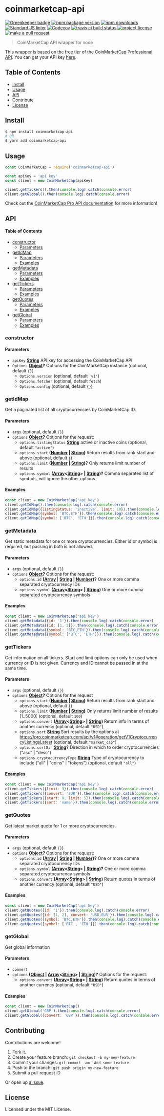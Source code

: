 # coinmarketcap-api

[![Greenkeeper badge](https://badges.greenkeeper.io/tiaanduplessis/coinmarketcap-api.svg)](https://greenkeeper.io/) [![npm package version](https://img.shields.io/npm/v/coinmarketcap-api.svg?style=flat-square)](https://npmjs.org/package/coinmarketcap-api)
[![npm downloads](https://img.shields.io/npm/dm/coinmarketcap-api.svg?style=flat-square)](https://npmjs.org/package/coinmarketcap-api) [![Standard JS linter](https://img.shields.io/badge/code%20style-standard-brightgreen.svg?style=flat-square)](https://github.com/feross/standard) [![Codecov](https://codecov.io/gh/tiaanduplessis/coinmarketcap-api/branch/master/graph/badge.svg?style=flat-square)](https://codecov.io/gh/tiaanduplessis/coinmarketcap-api)  [![travis ci build status](https://img.shields.io/travis/tiaanduplessis/coinmarketcap-api.svg?style=flat-square)](https://travis-ci.org/tiaanduplessis/coinmarketcap-api)  [![project license](https://img.shields.io/npm/l/coinmarketcap-api.svg?style=flat-square)](https://github.com/tiaanduplessis/coinmarketcap-api/blob/master/LICENSE) [![make a pull request](https://img.shields.io/badge/PRs-welcome-brightgreen.svg?style=flat-square)](http://makeapullrequest.com)  

> CoinMarketCap API wrapper for node

This wrapper is based on the free tier of [the CoinMarketCap Professional API](https://pro.coinmarketcap.com/api/v1#section/Introduction).
You can get your API key [here](https://pro.coinmarketcap.com/pricing).

## Table of Contents

-   [Install](#install)
-   [Usage](#usage)
-   [API](#api)
-   [Contribute](#contribute)
-   [License](#license)

## Install

```sh
$ npm install coinmarketcap-api
# OR
$ yarn add coinmarketcap-api
```

## Usage

```js
const CoinMarketCap = require('coinmarketcap-api')

const apiKey = 'api key'
const client = new CoinMarketCap(apiKey)

client.getTickers().then(console.log).catch(console.error)
client.getGlobal().then(console.log).catch(console.error)
```

Check out the [CoinMarketCap Pro API documentation](https://pro.coinmarketcap.com/api/v1#section/Introduction) for more information!

## API

<!-- Generated by documentation.js. Update this documentation by updating the source code. -->

#### Table of Contents

-   [constructor](#constructor)
    -   [Parameters](#parameters)
-   [getIdMap](#getidmap)
    -   [Parameters](#parameters-1)
    -   [Examples](#examples)
-   [getMetadata](#getmetadata)
    -   [Parameters](#parameters-2)
    -   [Examples](#examples-1)
-   [getTickers](#gettickers)
    -   [Parameters](#parameters-3)
    -   [Examples](#examples-2)
-   [getQuotes](#getquotes)
    -   [Parameters](#parameters-4)
    -   [Examples](#examples-3)
-   [getGlobal](#getglobal)
    -   [Parameters](#parameters-5)
    -   [Examples](#examples-4)

### constructor

#### Parameters

-   `apiKey` **[String](https://developer.mozilla.org/docs/Web/JavaScript/Reference/Global_Objects/String)** API key for accessing the CoinMarketCap API
-   `Options` **[Object](https://developer.mozilla.org/docs/Web/JavaScript/Reference/Global_Objects/Object)?** Options for the CoinMarketCap instance (optional, default `{}`)
    -   `Options.version`   (optional, default `'v1'`)
    -   `Options.fetcher`   (optional, default `fetch`)
    -   `Options.config`   (optional, default `{}`)

### getIdMap

Get a paginated list of all cryptocurrencies by CoinMarketCap ID.

#### Parameters

-   `args`   (optional, default `{}`)
-   `options` **[Object](https://developer.mozilla.org/docs/Web/JavaScript/Reference/Global_Objects/Object)?** Options for the request:
    -   `options.listingStatus` **[String](https://developer.mozilla.org/docs/Web/JavaScript/Reference/Global_Objects/String)** active or inactive coins (optional, default `"active"`)
    -   `options.start` **([Number](https://developer.mozilla.org/docs/Web/JavaScript/Reference/Global_Objects/Number) \| [String](https://developer.mozilla.org/docs/Web/JavaScript/Reference/Global_Objects/String))** Return results from rank start and above (optional, default `1`)
    -   `options.limit` **([Number](https://developer.mozilla.org/docs/Web/JavaScript/Reference/Global_Objects/Number) \| [String](https://developer.mozilla.org/docs/Web/JavaScript/Reference/Global_Objects/String))?** Only returns limit number of results
    -   `options.symbol` **([Array](https://developer.mozilla.org/docs/Web/JavaScript/Reference/Global_Objects/Array)&lt;[String](https://developer.mozilla.org/docs/Web/JavaScript/Reference/Global_Objects/String)> | [String](https://developer.mozilla.org/docs/Web/JavaScript/Reference/Global_Objects/String))?** Comma separated list of symbols, will ignore the other options

#### Examples

```javascript
const client = new CoinMarketCap('api key')
client.getIdMap().then(console.log).catch(console.error)
client.getIdMap({listingStatus: 'inactive', limit: 10}).then(console.log).catch(console.error)
client.getIdMap({symbol: 'BTC,ETH'}).then(console.log).catch(console.error)
client.getIdMap({symbol: ['BTC', 'ETH']}).then(console.log).catch(console.error)
```

### getMetadata

Get static metadata for one or more cryptocurrencies.
Either id or symbol is required, but passing in both is not allowed.

#### Parameters

-   `args`   (optional, default `{}`)
-   `options` **[Object](https://developer.mozilla.org/docs/Web/JavaScript/Reference/Global_Objects/Object)?** Options for the request:
    -   `options.id` **([Array](https://developer.mozilla.org/docs/Web/JavaScript/Reference/Global_Objects/Array) \| [String](https://developer.mozilla.org/docs/Web/JavaScript/Reference/Global_Objects/String) \| [Number](https://developer.mozilla.org/docs/Web/JavaScript/Reference/Global_Objects/Number))?** One or more comma separated cryptocurrency IDs
    -   `options.symbol` **([Array](https://developer.mozilla.org/docs/Web/JavaScript/Reference/Global_Objects/Array)&lt;[String](https://developer.mozilla.org/docs/Web/JavaScript/Reference/Global_Objects/String)> | [String](https://developer.mozilla.org/docs/Web/JavaScript/Reference/Global_Objects/String))** One or more comma separated cryptocurrency symbols

#### Examples

```javascript
const client = new CoinMarketCap('api key')
client.getMetadata({id: '1'}).then(console.log).catch(console.error)
client.getMetadata({id: [1, 2]}).then(console.log).catch(console.error)
client.getMetadata({symbol: 'BTC,ETH'}).then(console.log).catch(console.error)
client.getMetadata({symbol: ['BTC', 'ETH']}).then(console.log).catch(console.error)
```

### getTickers

Get information on all tickers.
Start and limit options can only be used when currency or ID is not given.
Currency and ID cannot be passed in at the same time.

#### Parameters

-   `args`   (optional, default `{}`)
-   `options` **[Object](https://developer.mozilla.org/docs/Web/JavaScript/Reference/Global_Objects/Object)?** Options for the request
    -   `options.start` **([Number](https://developer.mozilla.org/docs/Web/JavaScript/Reference/Global_Objects/Number) \| [String](https://developer.mozilla.org/docs/Web/JavaScript/Reference/Global_Objects/String))** Return results from rank start and above (optional, default `1`)
    -   `options.limit` **([Number](https://developer.mozilla.org/docs/Web/JavaScript/Reference/Global_Objects/Number) \| [String](https://developer.mozilla.org/docs/Web/JavaScript/Reference/Global_Objects/String))** Only returns limit number of results [1..5000] (optional, default `100`)
    -   `options.convert` **([Array](https://developer.mozilla.org/docs/Web/JavaScript/Reference/Global_Objects/Array)&lt;[String](https://developer.mozilla.org/docs/Web/JavaScript/Reference/Global_Objects/String)> | [String](https://developer.mozilla.org/docs/Web/JavaScript/Reference/Global_Objects/String))** Return info in terms of another currency (optional, default `"USD"`)
    -   `options.sort` **[String](https://developer.mozilla.org/docs/Web/JavaScript/Reference/Global_Objects/String)** Sort results by the options at <https://pro.coinmarketcap.com/api/v1#operation/getV1CryptocurrencyListingsLatest> (optional, default `"market_cap"`)
    -   `options.sortDir` **[String](https://developer.mozilla.org/docs/Web/JavaScript/Reference/Global_Objects/String)?** Direction in which to order cryptocurrencies ("asc" | "desc")
    -   `options.cryptocurrencyType` **[String](https://developer.mozilla.org/docs/Web/JavaScript/Reference/Global_Objects/String)** Type of cryptocurrency to include ("all" | "coins" | "tokens") (optional, default `"all"`)

#### Examples

```javascript
const client = new CoinMarketCap('api key')
client.getTickers({limit: 3}).then(console.log).catch(console.error)
client.getTickers({convert: 'EUR'}).then(console.log).catch(console.error)
client.getTickers({start: 0, limit: 5}).then(console.log).catch(console.error)
client.getTickers({sort: 'name'}).then(console.log).catch(console.error)
```

### getQuotes

Get latest market quote for 1 or more cryptocurrencies.

#### Parameters

-   `args`   (optional, default `{}`)
-   `options` **[Object](https://developer.mozilla.org/docs/Web/JavaScript/Reference/Global_Objects/Object)?** Options for the request:
    -   `options.id` **([Array](https://developer.mozilla.org/docs/Web/JavaScript/Reference/Global_Objects/Array) \| [String](https://developer.mozilla.org/docs/Web/JavaScript/Reference/Global_Objects/String) \| [Number](https://developer.mozilla.org/docs/Web/JavaScript/Reference/Global_Objects/Number))?** One or more comma separated cryptocurrency IDs
    -   `options.symbol` **([Array](https://developer.mozilla.org/docs/Web/JavaScript/Reference/Global_Objects/Array)&lt;[String](https://developer.mozilla.org/docs/Web/JavaScript/Reference/Global_Objects/String)> | [String](https://developer.mozilla.org/docs/Web/JavaScript/Reference/Global_Objects/String))?** One or more comma separated cryptocurrency symbols
    -   `options.convert` **([Array](https://developer.mozilla.org/docs/Web/JavaScript/Reference/Global_Objects/Array)&lt;[String](https://developer.mozilla.org/docs/Web/JavaScript/Reference/Global_Objects/String)> | [String](https://developer.mozilla.org/docs/Web/JavaScript/Reference/Global_Objects/String))** Return quotes in terms of another currency (optional, default `"USD"`)

#### Examples

```javascript
const client = new CoinMarketCap('api key')
client.getQuotes({id: '1'}).then(console.log).catch(console.error)
client.getQuotes({id: [1, 2], convert: 'USD,EUR'}).then(console.log).catch(console.error)
client.getQuotes({symbol: 'BTC,ETH'}).then(console.log).catch(console.error)
client.getQuotes({symbol: ['BTC', 'ETH']}).then(console.log).catch(console.error)
```

### getGlobal

Get global information

#### Parameters

-   `convert`  
-   `options` **([Object](https://developer.mozilla.org/docs/Web/JavaScript/Reference/Global_Objects/Object) \| [Array](https://developer.mozilla.org/docs/Web/JavaScript/Reference/Global_Objects/Array)&lt;[String](https://developer.mozilla.org/docs/Web/JavaScript/Reference/Global_Objects/String)> | [String](https://developer.mozilla.org/docs/Web/JavaScript/Reference/Global_Objects/String))?** Options for the request:
    -   `options.convert` **([Array](https://developer.mozilla.org/docs/Web/JavaScript/Reference/Global_Objects/Array)&lt;[String](https://developer.mozilla.org/docs/Web/JavaScript/Reference/Global_Objects/String)> | [String](https://developer.mozilla.org/docs/Web/JavaScript/Reference/Global_Objects/String))** Return quotes in terms of another currency (optional, default `"USD"`)

#### Examples

```javascript
const client = new CoinMarketCap()
client.getGlobal('GBP').then(console.log).catch(console.error)
client.getGlobal({convert: 'GBP'}).then(console.log).catch(console.error)
```

## Contributing

Contributions are welcome!

1.  Fork it.
2.  Create your feature branch: `git checkout -b my-new-feature`
3.  Commit your changes: `git commit -am 'Add some feature'`
4.  Push to the branch: `git push origin my-new-feature`
5.  Submit a pull request :D

Or open up [a issue](https://github.com/tiaanduplessis/coinmarketcap-api/issues).

## License

Licensed under the MIT License.
